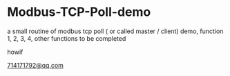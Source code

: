 # Modbus-TCP-Poll-demo
a small routine of modbus tcp poll ( or called master / client) demo, function 1, 2, 3, 4, other functions to be completed 

howif

714171792@qq.com
